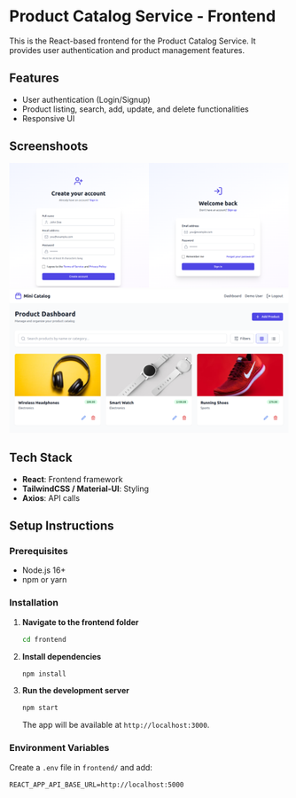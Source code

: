 # Product Catalog Service - Frontend

This is the React-based frontend for the Product Catalog Service. It provides user authentication and product management features.

## Features

- User authentication (Login/Signup)
- Product listing, search, add, update, and delete functionalities
- Responsive UI

## Screenshoots
![Authenicate](../assets/authenticate.png)
![Dashboard](../assets/cat_dashboard.png)

## Tech Stack

- **React**: Frontend framework
- **TailwindCSS / Material-UI**: Styling
- **Axios**: API calls

## Setup Instructions

### Prerequisites
- Node.js 16+
- npm or yarn

### Installation

1. **Navigate to the frontend folder**
   ```sh
   cd frontend
   ```

2. **Install dependencies**
   ```sh
   npm install
   ```

3. **Run the development server**
   ```sh
   npm start
   ```
   The app will be available at `http://localhost:3000`.

### Environment Variables

Create a `.env` file in `frontend/` and add:
```
REACT_APP_API_BASE_URL=http://localhost:5000
